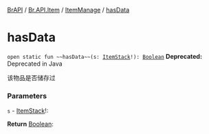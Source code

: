 [BrAPI](../../index.md) / [Br.API.Item](../index.md) / [ItemManage](index.md) / [hasData](./has-data.md)

# hasData

`open static fun ~~hasData~~(s: `[`ItemStack`](https://hub.spigotmc.org/javadocs/spigot/org/bukkit/inventory/ItemStack.html)`!): `[`Boolean`](https://kotlinlang.org/api/latest/jvm/stdlib/kotlin/-boolean/index.html)
**Deprecated:** Deprecated in Java

该物品是否储存过

### Parameters

`s` - [ItemStack](https://hub.spigotmc.org/javadocs/spigot/org/bukkit/inventory/ItemStack.html)!:

**Return**
[Boolean](https://kotlinlang.org/api/latest/jvm/stdlib/kotlin/-boolean/index.html):

